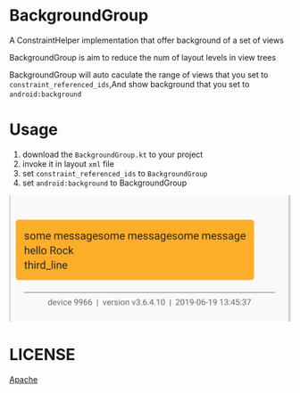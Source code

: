 # BackgroundGroup
A ConstraintHelper implementation that offer background of a set of views

BackgroundGroup is aim to reduce the num of layout levels in view trees

BackgroundGroup will auto caculate the range of views that you set to `constraint_referenced_ids`,And show background that you set to `android:background`

# Usage
1. download the `BackgroundGroup.kt` to your project
2. invoke it in layout `xml` file
3. set `constraint_referenced_ids` to `BackgroundGroup`
4. set `android:background` to BackgroundGroup

![image](https://github.com/Rock610/constraintlayout_background/blob/master/images/result.png)

# LICENSE
[Apache](https://www.apache.org/licenses/LICENSE-2.0)
